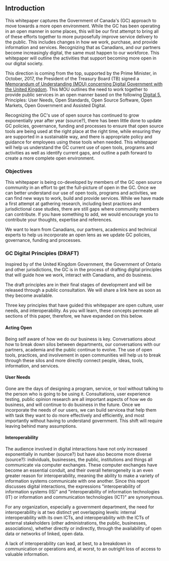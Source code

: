 ## Introduction
This whitepaper captures the Government of Canada's (GC) approach to move towards a more open environment. While the GC has been operating in an open manner in some places, this will be our first attempt to bring all of these efforts together to more purposefully improve service delivery to the public. This includes changes in how we work, purchase, and provide information and services. Recognizing that as Canadians, and our partners become increasingly digital, the same must happen to our workforce. This whitepaper will outline the activities that support becoming more open in our digital society. 

This direction is coming from the top, supported by the Prime Minister, in October, 2017, the President of the Treasury Board (TB) signed a [Memorandum of Understanding (MOU) concerning Digital Government with the United Kingdom](https://www.canada.ca/en/treasury-board-secretariat/services/innovation/memorandum-understanding-concerning-digital-government.html). This MOU outlines the need to work together to provide public services in an open manner based on the following [Digital 5](https://en.wikipedia.org/wiki/Digital_5), Principles: User Needs, Open Standards, Open Source Software, Open Markets, Open Government and Assisted Digital. 

Recognizing the GC's use of open source has continued to grow exponentially year after year (source?), there has been little done to update GC policies, governance, funding and processes to ensure that open source tools are being used at the right place at the right time, while ensuring they are supported in a sustainable way, and there is appropriate policy and guidance for employees using these tools when needed. This whitepaper will help us understand the GC current use of open tools, programs and activities as well as identify current gaps, and outline a path forward to create a more complete open environment. 

### Objectives
This whitepaper is being co-developed by members of the GC open source community in an effort to get the full-picture of open in the GC. Once we can better understand our use of open tools, programs and activities, we can find new ways to work, build and provide services. While we have made a first attempt at gathering research, including best practices and jurisdictional case studies, there are still gaps where community members can contribute. If you have something to add, we would encourage you to contribute your thoughts, expertise and references. 

We want to learn from Canadians, our partners, academics and technical experts to help us incorporate an open lens as we update GC policies, governance, funding and processes.

### GC Digital Principles (DRAFT)
Inspired by of the United Kingdom Government, the Government of Ontario and other jurisdictions, the GC is in the process of drafting digital principles that will guide how we work, interact with Canadians, and do business. 

The draft principles are in their final stages of development and will be released through a public consultation. We will share a link here as soon as they become available.

Three key principles that have guided this whitepaper are open culture, user needs, and interoperability. As you will learn, these concepts permeate all sections of this paper, therefore, we have expanded on this below.  

#### Acting Open
Being self aware of how we do our business is key. Conversations about how to break down silos between departments, our conversations with our partners, academia and the public continue to evolve. The use of open tools, practices, and involvement in open communities will help us to break through these silos and more directly connect people, ideas, tools, information, and services. 

#### User Needs
Gone are the days of designing a program, service, or tool without talking to the person who is going to be using it. Consultations, user experience testing, public opinion research are all important aspects of how we do business, and will continue to do business in the future. Once we incorporate the needs of our users, we can build servicea that help them with task they want to do more effectively and efficiently, and most importantly without having to understand government. This shift will require leaving behind many assumptions.  
#### Interoperability
The audience involved in digital interactions have not only increased exponentially in number (source?) but have also become more diverse (source?): individuals, businesses, the public, institutions and things all communicate via computer exchanges. These computer exchanges have become an essential conduit, and their overall heterogeneity is an even greater reason for interoperability, meaning the ability to make a variety of information systems communicate with one another. Since this report discusses digital interactions, the expressions "interoperability of information systems (IS)" and "interoperability of information technologies (IT) or information and communication technologies (ICT)" are synonymous.

For any organization, especially a government department, the need for interoperability is at two distinct yet overlapping levels: internal interoperability with its own ICTs, and interoperability with the ICTs of external stakeholders (other administrations, the public, businesses, associations), whether directly or indirectly, through the availability of open data or networks of linked, open data.

A lack of interoperability can lead, at best, to a breakdown in communication or operations and, at worst, to an outright loss of access to valuable information.
